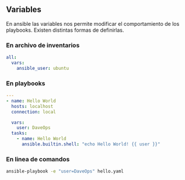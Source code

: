 ## Variables

En ansible las variables nos permite modificar el comportamiento de los playbooks. Existen distintas formas de definirlas.

### En archivo de inventarios
```yaml
all:
  vars:
    ansible_user: ubuntu
```

### En playbooks
```yaml
---
- name: Hello World
  hosts: localhost
  connection: local

  vars:
    user: DaveOps 
  tasks:
    - name: Hello World
      ansible.builtin.shell: "echo Hello World! {{ user }}"
```

### En linea de comandos
```bash
ansible-playbook -e "user=DaveOps" hello.yaml
```


